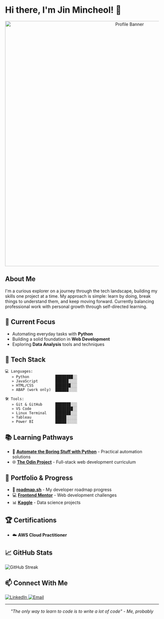 # Hi there, I'm Jin Mincheol! 👋

<div align="center">
  <img src="https://github.com/user-attachments/assets/f90f41f0-71a2-4104-8c03-a6bd163822bf" alt="Profile Banner" width="800">
</div>

## About Me
I'm a curious explorer on a journey through the tech landscape, building my skills one project at a time. My approach is simple: learn by doing, break things to understand them, and keep moving forward. Currently balancing professional work with personal growth through self-directed learning.

## 🚀 Current Focus
- Automating everyday tasks with **Python**
- Building a solid foundation in **Web Development**
- Exploring **Data Analysis** tools and techniques

## 🧰 Tech Stack
```
💻 Languages:
   » Python            ████████░░   
   » JavaScript        ██████░░░░   
   » HTML/CSS          ███████░░░   
   » ABAP (work only)  ██████░░░░   

🛠️ Tools:
   » Git & GitHub      ███████░░░   
   » VS Code           ████████░░   
   » Linux Terminal    ███████░░░   
   » Tableau           █████░░░░░   
   » Power BI          █████░░░░░   
```

## 📚 Learning Pathways
- 📗 [**Automate the Boring Stuff with Python**](https://automatetheboringstuff.com/) - Practical automation solutions
- 🌐 [**The Odin Project**](https://www.theodinproject.com/) - Full-stack web development curriculum

## 🌟 Portfolio & Progress
- 🧭 [**roadmap.sh**](https://roadmap.sh/u/rffkive) - My developer roadmap progress
- 💻 [**Frontend Mentor**](https://www.frontendmentor.io/profile/rffkive) - Web development challenges
- 📊 [**Kaggle**](https://www.kaggle.com/rffkive) - Data science projects

## 🏆 Certifications
- ☁️ **AWS Cloud Practitioner**

## 📈 GitHub Stats
![GitHub Streak](https://github-readme-streak-stats.herokuapp.com/?user=rffkive&theme=tokyonight)

## 📫 Connect With Me
<div align="left">
  <a href="https://linkedin.com/in/YOURLINKEDIN" target="_blank">
    <img src="https://img.shields.io/badge/LinkedIn-0077B5?style=for-the-badge&logo=linkedin&logoColor=white" alt="LinkedIn" />
  </a>
  <a href="mailto:YOUREMAIL@example.com">
    <img src="https://img.shields.io/badge/Email-D14836?style=for-the-badge&logo=gmail&logoColor=white" alt="Email" />
  </a>
</div>

---

<div align="center">
  <i>"The only way to learn to code is to write a lot of code" - Me, probably</i>
</div>
